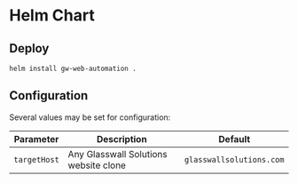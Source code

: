 # Helm Chart

## Deploy

`helm install gw-web-automation .`

## Configuration

Several values may be set for configuration:

| Parameter    | Description                           | Default                  |
| ------------ | ------------------------------------- | ------------------------ |
| `targetHost` | Any Glasswall Solutions website clone | `glasswallsolutions.com` |
